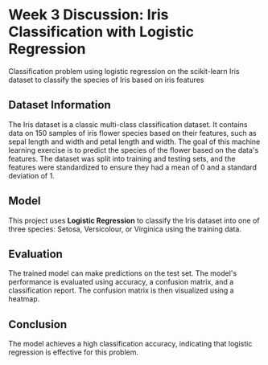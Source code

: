 # Week 3 Discussion: Iris Classification with Logistic Regression 
Classification problem using logistic regression on the scikit-learn Iris dataset to classify the species of Iris based on iris features

## Dataset Information
The Iris dataset is a classic multi-class classification dataset. It contains data on 150 samples of iris flower species based on their features, such as sepal length and width and petal length and width. The goal of this machine learning exercise is to predict the species of the flower based on the data's features. The dataset was split into training and testing sets, and the features were standardized to ensure they had a mean of 0 and a standard deviation of 1.

## Model
This project uses **Logistic Regression** to classify the Iris dataset into one of three species: Setosa, Versicolour, or Virginica using the training data.

## Evaluation
The trained model can make predictions on the test set. The model's performance is evaluated using accuracy, a confusion matrix, and a classification report. The confusion matrix is then visualized using a heatmap.

## Conclusion
The model achieves a high classification accuracy, indicating that logistic regression is effective for this problem.





